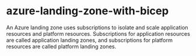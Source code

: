 # azure-landing-zone-with-bicep
An Azure landing zone uses subscriptions to isolate and scale application resources and platform resources. Subscriptions for application resources are called application landing zones, and subscriptions for platform resources are called platform landing zones.
